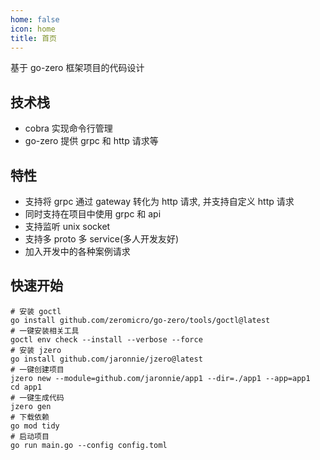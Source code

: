 ```yaml
---
home: false
icon: home
title: 首页
---
```


基于 go-zero 框架项目的代码设计

## 技术栈

* cobra 实现命令行管理
* go-zero 提供 grpc 和 http 请求等

## 特性

* 支持将 grpc 通过 gateway 转化为 http 请求, 并支持自定义 http 请求
* 同时支持在项目中使用 grpc 和 api
* 支持监听 unix socket
* 支持多 proto 多 service(多人开发友好)
* 加入开发中的各种案例请求

## 快速开始

```shell
# 安装 goctl
go install github.com/zeromicro/go-zero/tools/goctl@latest
# 一键安装相关工具
goctl env check --install --verbose --force
# 安装 jzero
go install github.com/jaronnie/jzero@latest
# 一键创建项目
jzero new --module=github.com/jaronnie/app1 --dir=./app1 --app=app1
cd app1
# 一键生成代码
jzero gen
# 下载依赖
go mod tidy
# 启动项目
go run main.go --config config.toml
```
